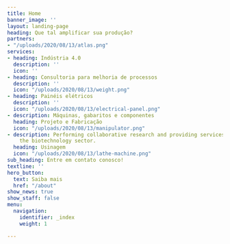 ```yaml
---
title: Home
banner_image: ''
layout: landing-page
heading: Que tal amplificar sua produção?
partners:
- "/uploads/2020/08/13/atlas.png"
services:
- heading: Indústria 4.0
  description: ''
  icon: ''
- heading: Consultoria para melhoria de processos
  description: ''
  icon: "/uploads/2020/08/13/weight.png"
- heading: Painéis elétricos
  description: ''
  icon: "/uploads/2020/08/13/electrical-panel.png"
- description: Máquinas, gabaritos e componentes
  heading: Projeto e Fabricação
  icon: "/uploads/2020/08/13/manipulator.png"
- description: Performing collaborative research and providing services to support
    the biotechnology sector.
  heading: Usinagem
  icon: "/uploads/2020/08/13/lathe-machine.png"
sub_heading: Entre em contato conosco!
textline: ''
hero_button:
  text: Saiba mais
  href: "/about"
show_news: true
show_staff: false
menu:
  navigation:
    identifier: _index
    weight: 1

---
```

